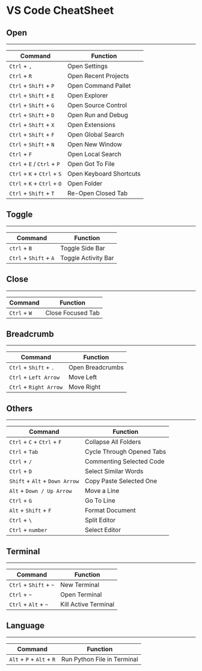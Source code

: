 # VS Code CheatSheet


## Open
---

| Command                     | Function                |
| --------------------------- | ----------------------- |
| `Ctrl` + `,`                | Open Settings           |
| `Ctrl` + `R`                | Open Recent Projects    |
| `Ctrl` + `Shift` + `P`      | Open Command Pallet     |
| `Ctrl` + `Shift` + `E`      | Open Explorer           |
| `Ctrl` + `Shift` + `G`      | Open Source Control     |
| `Ctrl` + `Shift` + `D`      | Open Run and Debug      |
| `Ctrl` + `Shift` + `X`      | Open Extensions         |
| `Ctrl` + `Shift` + `F`      | Open Global Search      |
| `Ctrl` + `Shift` + `N`      | Open New Window         |
| `Ctrl` + `F`                | Open Local Search       |
| `Ctrl` + `E` / `Ctrl` + `P` | Open Got To File        |
| `Ctrl` + `K` + `Ctrl` + `S` | Open Keyboard Shortcuts |
| `Ctrl` + `K` + `Ctrl` + `O` | Open Folder             |
| `Ctrl` + `Shift` + `T`      | Re-Open Closed Tab      |

## Toggle
---

| Command                | Function            |
| ---------------------- | ------------------- |
| `ctrl` + `B`           | Toggle Side Bar     |
| `Ctrl` + `Shift` + `A` | Toggle Activity Bar |

## Close
---

| Command      | Function          |
| ------------ | ----------------- |
| `Ctrl` + `W` | Close Focused Tab |

## Breadcrumb
---

| Command                | Function         |
| ---------------------- | ---------------- |
| `Ctrl` + `Shift` + `.` | Open Breadcrumbs |
| `Ctrl` + `Left Arrow`  | Move Left        |
| `Ctrl` + `Right Arrow` | Move Right       |

## Others
---

| Command                        | Function                  |
| ------------------------------ | ------------------------- |
| `Ctrl` + `C` + `Ctrl` + `F`    | Collapse All Folders      |
| `Ctrl` + `Tab`                 | Cycle Through Opened Tabs |
| `Ctrl` + `/`                   | Commenting Selected Code  |
| `Ctrl` + `D`                   | Select Similar Words      |
| `Shift` + `Alt` + `Down Arrow` | Copy Paste Selected One   |
| `Alt` + `Down / Up Arrow`      | Move a Line               |
| `Ctrl` + `G`                   | Go To Line                |
| `Alt` + `Shift` + `F`          | Format Document           |
| `Ctrl` + `\`                   | Split Editor              |
| `Ctrl` + `number`              | Select Editor             |


## Terminal
---

| Command                | Function             |
| ---------------------- | -------------------- |
| `Ctrl` + `Shift` + `~` | New Terminal         |
| `Ctrl` + `~`           | Open Terminal        |
| `Ctrl` + `Alt` + `~`   | Kill Active Terminal |

## Language
---

| Command                   | Function                    |
| ------------------------- | --------------------------- |
| `Alt` + `P` + `Alt` + `R` | Run Python File in Terminal |